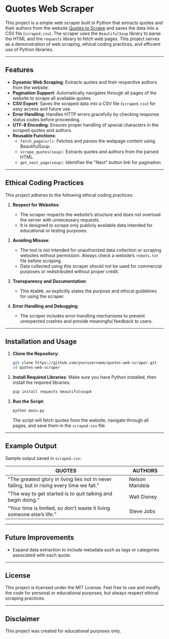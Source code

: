 # Quotes Web Scraper

This project is a simple web scraper built in Python that extracts quotes and their authors from the website [Quotes to Scrape](http://quotes.toscrape.com) and saves the data into a CSV file (`scraped.csv`). The scraper uses the `BeautifulSoup` library to parse the HTML and the `requests` library to fetch web pages. This project serves as a demonstration of web scraping, ethical coding practices, and efficient use of Python libraries.

---

## Features

- **Dynamic Web Scraping**: Extracts quotes and their respective authors from the website.
- **Pagination Support**: Automatically navigates through all pages of the website to scrape all available quotes.
- **CSV Export**: Saves the scraped data into a CSV file (`scraped.csv`) for easy access and future use.
- **Error Handling**: Handles HTTP errors gracefully by checking response status codes before proceeding.
- **UTF-8 Encoding**: Ensures proper handling of special characters in the scraped quotes and authors.
- **Reusable Functions**:
  - `fetch_page(url)`: Fetches and parses the webpage content using BeautifulSoup.
  - `scrape_quotes(soup)`: Extracts quotes and authors from the parsed HTML.
  - `get_next_page(soup)`: Identifies the "Next" button link for pagination.

---

## Ethical Coding Practices

This project adheres to the following ethical coding practices:

1. **Respect for Websites**:
   - The scraper respects the website’s structure and does not overload the server with unnecessary requests.
   - It is designed to scrape only publicly available data intended for educational or testing purposes.

2. **Avoiding Misuse**:
   - The tool is not intended for unauthorized data collection or scraping websites without permission. Always check a website’s `robots.txt` file before scraping.
   - Data collected using this scraper should not be used for commercial purposes or redistributed without proper credit.

3. **Transparency and Documentation**:
   - This `README.md` explicitly states the purpose and ethical guidelines for using the scraper.

4. **Error Handling and Debugging**:
   - The scraper includes error-handling mechanisms to prevent unexpected crashes and provide meaningful feedback to users.

---

## Installation and Usage

1. **Clone the Repository**:
   ```bash
   git clone https://github.com/yourusername/quotes-web-scraper.git
   cd quotes-web-scraper
   ```

2. **Install Required Libraries**:
   Make sure you have Python installed, then install the required libraries:
   ```bash
   pip install requests beautifulsoup4
   ```

3. **Run the Script**:
   ```bash
   python main.py
   ```

   The script will fetch quotes from the website, navigate through all pages, and save them in the `scraped.csv` file.

---

## Example Output

Sample output saved in `scraped.csv`:

| QUOTES                                                                 | AUTHORS         |
|------------------------------------------------------------------------|-----------------|
| "The greatest glory in living lies not in never falling, but in rising every time we fall." | Nelson Mandela  |
| "The way to get started is to quit talking and begin doing."           | Walt Disney     |
| “Your time is limited, so don’t waste it living someone else’s life.” | Steve Jobs      |

---

## Future Improvements

- Expand data extraction to include metadata such as tags or categories associated with each quote.

---

## License

This project is licensed under the MIT License. Feel free to use and modify the code for personal or educational purposes, but always respect ethical scraping practices.

---

## Disclaimer

This project was created for educational purposes only.
